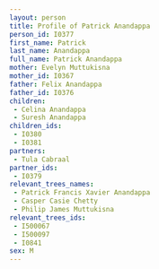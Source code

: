 ```yaml
---
layout: person
title: Profile of Patrick Anandappa
person_id: I0377
first_name: Patrick
last_name: Anandappa
full_name: Patrick Anandappa
mother: Evelyn Muttukisna
mother_id: I0367
father: Felix Anandappa
father_id: I0376
children:
 - Celina Anandappa
 - Suresh Anandappa
children_ids:
 - I0380
 - I0381
partners:
 - Tula Cabraal
partner_ids:
 - I0379
relevant_trees_names:
 - Patrick Francis Xavier Anandappa
 - Casper Casie Chetty
 - Philip James Muttukisna
relevant_trees_ids:
 - I500067
 - I500097
 - I0841
sex: M
---
```


